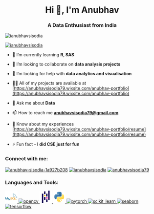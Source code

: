 <h1 align="center">Hi 👋, I'm Anubhav</h1>
<h3 align="center">A Data Enthusiast from India</h3>

<p align="left"> <img src="https://komarev.com/ghpvc/?username=ianubhavsisodia&label=Profile%20views&color=0e75b6&style=flat" alt="ianubhavsisodia" /> </p>

<p align="left"> <a href="https://github.com/ryo-ma/github-profile-trophy"><img src="https://github-profile-trophy.vercel.app/?username=ianubhavsisodia" alt="ianubhavsisodia" /></a> </p>

- 🌱 I’m currently learning **R, SAS**

- 👯 I’m looking to collaborate on **data analysis projects**

- 🤝 I’m looking for help with **data analytics and visualisation**

- 👨‍💻 All of my projects are available at [https://anubhavsisodia79.wixsite.com/anubhav-portfolio](https://anubhavsisodia79.wixsite.com/anubhav-portfolio)

- 💬 Ask me about **Data**

- 📫 How to reach me **anubhavsisodia79@gmail.com**

- 📄 Know about my experiences [https://anubhavsisodia79.wixsite.com/anubhav-portfolio/resume](https://anubhavsisodia79.wixsite.com/anubhav-portfolio/resume)

- ⚡ Fun fact - **I did CSE just for fun**

<h3 align="left">Connect with me:</h3>
<p align="left">
<a href="https://linkedin.com/in/anubhav-sisodia-1a927b208" target="blank"><img align="center" src="https://raw.githubusercontent.com/rahuldkjain/github-profile-readme-generator/master/src/images/icons/Social/linked-in-alt.svg" alt="anubhav-sisodia-1a927b208" height="30" width="40" /></a>
<a href="https://instagram.com/ianubhavsisodia" target="blank"><img align="center" src="https://raw.githubusercontent.com/rahuldkjain/github-profile-readme-generator/master/src/images/icons/Social/instagram.svg" alt="ianubhavsisodia" height="30" width="40" /></a>
<a href="https://www.hackerrank.com/anubhavsisodia79" target="blank"><img align="center" src="https://raw.githubusercontent.com/rahuldkjain/github-profile-readme-generator/master/src/images/icons/Social/hackerrank.svg" alt="anubhavsisodia79" height="30" width="40" /></a>
</p>

<h3 align="left">Languages and Tools:</h3>
<p align="left"> <a href="https://www.mysql.com/" target="_blank" rel="noreferrer"> <img src="https://raw.githubusercontent.com/devicons/devicon/master/icons/mysql/mysql-original-wordmark.svg" alt="mysql" width="40" height="40"/> </a> <a href="https://opencv.org/" target="_blank" rel="noreferrer"> <img src="https://www.vectorlogo.zone/logos/opencv/opencv-icon.svg" alt="opencv" width="40" height="40"/> </a> <a href="https://pandas.pydata.org/" target="_blank" rel="noreferrer"> <img src="https://raw.githubusercontent.com/devicons/devicon/2ae2a900d2f041da66e950e4d48052658d850630/icons/pandas/pandas-original.svg" alt="pandas" width="40" height="40"/> </a> <a href="https://www.python.org" target="_blank" rel="noreferrer"> <img src="https://raw.githubusercontent.com/devicons/devicon/master/icons/python/python-original.svg" alt="python" width="40" height="40"/> </a> <a href="https://pytorch.org/" target="_blank" rel="noreferrer"> <img src="https://www.vectorlogo.zone/logos/pytorch/pytorch-icon.svg" alt="pytorch" width="40" height="40"/> </a> <a href="https://scikit-learn.org/" target="_blank" rel="noreferrer"> <img src="https://upload.wikimedia.org/wikipedia/commons/0/05/Scikit_learn_logo_small.svg" alt="scikit_learn" width="40" height="40"/> </a> <a href="https://seaborn.pydata.org/" target="_blank" rel="noreferrer"> <img src="https://seaborn.pydata.org/_images/logo-mark-lightbg.svg" alt="seaborn" width="40" height="40"/> </a> <a href="https://www.tensorflow.org" target="_blank" rel="noreferrer"> <img src="https://www.vectorlogo.zone/logos/tensorflow/tensorflow-icon.svg" alt="tensorflow" width="40" height="40"/> </a> </p>


